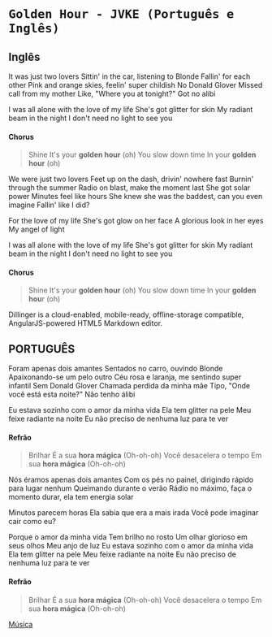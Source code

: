# **`Golden Hour - JVKE (Português e Inglês)`**
## Inglês

It was just two lovers
Sittin' in the car, listening to Blonde
Fallin' for each other
Pink and orange skies, feelin' super childish
No Donald Glover
Missed call from my mother
Like, "Where you at tonight?" Got no alibi

 I was all alone with the love of my life
She's got glitter for skin
My radiant beam in the night
I don't need no light to see you

#### Chorus

> Shine
It's your **golden hour** (oh)
You slow down time
In your **golden hour** (oh)

We were just two lovers
Feet up on the dash, drivin' nowhere fast
Burnin' through the summer
Radio on blast, make the moment last
She got solar power
Minutes feel like hours
She knew she was the baddest, can you even imagine
Fallin' like I did?

For the love of my life
She's got glow on her face
A glorious look in her eyes
My angel of light

I was all alone with the love of my life
She's got glitter for skin
My radiant beam in the night
I don't need no light to see you

#### Chorus

> Shine
It's your **golden hour** (oh)
You slow down time
In your **golden hou**r (oh)

Dillinger is a cloud-enabled, mobile-ready, offline-storage compatible,
AngularJS-powered HTML5 Markdown editor.

## PORTUGUÊS

Foram apenas dois amantes
Sentados no carro, ouvindo Blonde
Apaixonando-se um pelo outro
Céu rosa e laranja, me sentindo super infantil
Sem Donald Glover
Chamada perdida da minha mãe
Tipo, "Onde você está esta noite?"
Não tenho álibi

Eu estava sozinho com o amor da minha vida
Ela tem glitter na pele
Meu feixe radiante na noite
Eu não preciso de nenhuma luz para te ver

#### Refrão

> Brilhar
É a sua **hora mágica** (Oh-oh-oh)
Você desacelera o tempo
Em sua **hora mágica** (Oh-oh-oh)

Nós éramos apenas dois amantes
Com os pés no painel, dirigindo rápido para lugar nenhum
Queimando durante o verão
Rádio no máximo, faça o momento durar, ela tem energia solar

Minutos parecem horas
Ela sabia que era a mais irada
Você pode imaginar cair como eu?

Porque o amor da minha vida
Tem brilho no rosto
Um olhar glorioso em seus olhos
Meu anjo de luz
Eu estava sozinho com o amor da minha vida
Ela tem glitter na pele
Meu feixe radiante na noite
Eu não preciso de nenhuma luz para te ver

#### Refrão

> Brilhar
É a sua **hora mágica** (Oh-oh-oh)
Você desacelera o tempo
Em sua **hora mágica** (Oh-oh-oh)

 [Música](https://www.youtube.com/watch?v=C0ijwdlzltI)


